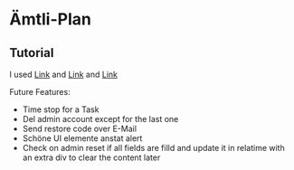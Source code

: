 # &Auml;mtli-Plan
## Tutorial
I used [Link](https://www.youtube.com/watch?v=nu_pCVPKzTk&t=162s) and [Link](https://www.youtube.com/watch?v=yQ1fz8LY354) and [Link](https://www.youtube.com/watch?v=YEmdHbQBCSQ)


Future Features:
- Time stop for a Task
- Del admin account except for the last one
- Send restore code over E-Mail
- Schöne UI elemente anstat alert
- Check on admin reset if all fields are filld and update it in relatime with an extra div to clear the content later